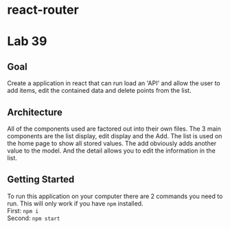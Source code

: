 # react-router
# Lab 39
## Goal
Create a application in react that can run load an 'API' and allow the user to add items, edit the contained data and delete points from the list.
## Architecture
All of the components used are factored out into their own files. The 3 main components are the list display, edit display and the Add. The list is used on the home page to show all stored values. The add obviously adds another value to the model. And the detail allows you to edit the information in the list.
## Getting Started
To run this application on your computer there are 2 commands you need to run. This will only work if you have `npm` installed.<br>
First: `npm i`<br>
Second: `npm start`